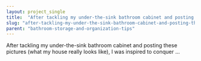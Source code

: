 ```yaml
---
layout: project_single
title:  "After tackling my under-the-sink bathroom cabinet and posting these pictures  (what my house really looks like), I was inspired to conquer ..."
slug: "after-tackling-my-under-the-sink-bathroom-cabinet-and-posting-these-pictures-what-my-house-really-looks"
parent: "bathroom-storage-and-organization-tips"
---
```

After tackling my under-the-sink bathroom cabinet and posting these pictures  (what my house really looks like), I was inspired to conquer ...